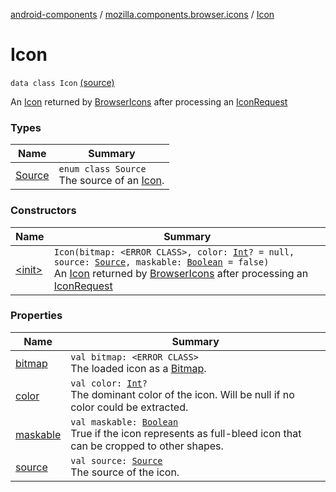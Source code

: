 [android-components](../../index.md) / [mozilla.components.browser.icons](../index.md) / [Icon](./index.md)

# Icon

`data class Icon` [(source)](https://github.com/mozilla-mobile/android-components/blob/master/components/browser/icons/src/main/java/mozilla/components/browser/icons/Icon.kt#L17)

An [Icon](./index.md) returned by [BrowserIcons](../-browser-icons/index.md) after processing an [IconRequest](../-icon-request/index.md)

### Types

| Name | Summary |
|---|---|
| [Source](-source/index.md) | `enum class Source`<br>The source of an [Icon](./index.md). |

### Constructors

| Name | Summary |
|---|---|
| [&lt;init&gt;](-init-.md) | `Icon(bitmap: <ERROR CLASS>, color: `[`Int`](https://kotlinlang.org/api/latest/jvm/stdlib/kotlin/-int/index.html)`? = null, source: `[`Source`](-source/index.md)`, maskable: `[`Boolean`](https://kotlinlang.org/api/latest/jvm/stdlib/kotlin/-boolean/index.html)` = false)`<br>An [Icon](./index.md) returned by [BrowserIcons](../-browser-icons/index.md) after processing an [IconRequest](../-icon-request/index.md) |

### Properties

| Name | Summary |
|---|---|
| [bitmap](bitmap.md) | `val bitmap: <ERROR CLASS>`<br>The loaded icon as a [Bitmap](#). |
| [color](color.md) | `val color: `[`Int`](https://kotlinlang.org/api/latest/jvm/stdlib/kotlin/-int/index.html)`?`<br>The dominant color of the icon. Will be null if no color could be extracted. |
| [maskable](maskable.md) | `val maskable: `[`Boolean`](https://kotlinlang.org/api/latest/jvm/stdlib/kotlin/-boolean/index.html)<br>True if the icon represents as full-bleed icon that can be cropped to other shapes. |
| [source](source.md) | `val source: `[`Source`](-source/index.md)<br>The source of the icon. |
